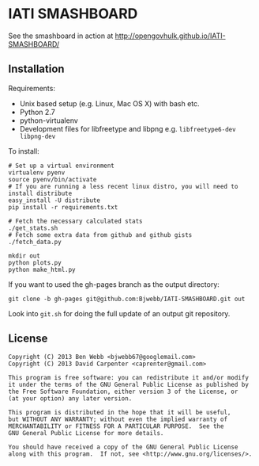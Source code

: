 # IATI SMASHBOARD

See the smashboard in action at http://opengovhulk.github.io/IATI-SMASHBOARD/

## Installation

Requirements:

* Unix based setup (e.g. Linux, Mac OS X) with bash etc.
* Python 2.7
* python-virtualenv
* Development files for libfreetype and libpng e.g. `libfreetype6-dev libpng-dev`

To install:

    # Set up a virtual environment
    virtualenv pyenv
    source pyenv/bin/activate
    # If you are running a less recent linux distro, you will need to install distribute
    easy_install -U distribute
    pip install -r requirements.txt
    
    # Fetch the necessary calculated stats
    ./get_stats.sh
    # Fetch some extra data from github and github gists
    ./fetch_data.py

    mkdir out
    python plots.py
    python make_html.py

If you want to used the gh-pages branch as the output directory:

    git clone -b gh-pages git@github.com:Bjwebb/IATI-SMASHBOARD.git out

Look into `git.sh` for doing the full update of an output git repository.

## License
```
Copyright (C) 2013 Ben Webb <bjwebb67@googlemail.com>
Copyright (C) 2013 David Carpenter <caprenter@gmail.com>

This program is free software: you can redistribute it and/or modify
it under the terms of the GNU General Public License as published by
the Free Software Foundation, either version 3 of the License, or
(at your option) any later version.

This program is distributed in the hope that it will be useful,
but WITHOUT ANY WARRANTY; without even the implied warranty of
MERCHANTABILITY or FITNESS FOR A PARTICULAR PURPOSE.  See the
GNU General Public License for more details.

You should have received a copy of the GNU General Public License
along with this program.  If not, see <http://www.gnu.org/licenses/>.
```
